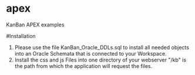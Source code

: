 # apex
KanBan APEX examples

#Installation

1. Please use the file KanBan_Oracle_DDLs.sql to install all needed objects into an Oracle Schemata that is connected to your Workspace.
2. Install the css and js Files into one directory of your webserver "/kb" is the path from which the application will request the files.

